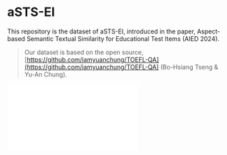 # aSTS-EI
This repository is the dataset of aSTS-EI, introduced in the paper, Aspect-based Semantic Textual Similarity for Educational Test Items (AIED 2024).

> Our dataset is based on the open source, [https://github.com/iamyuanchung/TOEFL-QA](https://github.com/iamyuanchung/TOEFL-QA) (Bo-Hsiang Tseng & Yu-An Chung).

![plot](aSTS_overview.pdf)